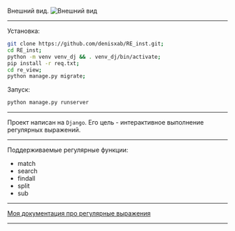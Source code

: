 

Внешний вид.
![Внешний вид](https://i.imgur.com/dvmzOfy.png)

---
Установка:

```bash
git clone https://github.com/denisxab/RE_inst.git;
cd RE_inst;
python -m venv venv_dj && . venv_dj/bin/activate;
pip install -r req.txt;
cd re_view;
python manage.py migrate;
```

Запуск:
```bash
python manage.py runserver
```
---

Проект написан на `Django`. Его цель - интерактивное 
выполнение регулярных выражений.

---
Поддерживаемые регулярные функции: 
- match
- search
- findall
- split
- sub

---

[Моя документация про регулярные выражения](https://github.com/denisxab/open_lessen/blob/main/%D0%A3%D1%80%D0%BE%D0%BA%D0%B8/%D0%91%D0%BB%D0%BE%D0%BA9%20-%20Re%2C%20Unit-Tests.md)

---